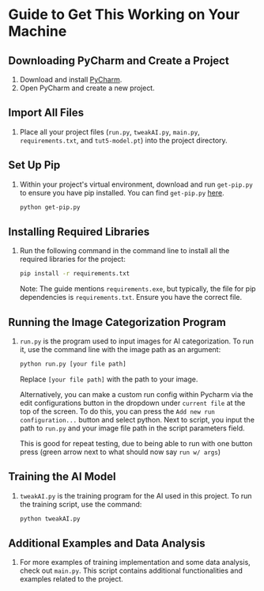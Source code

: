 # Guide to Get This Working on Your Machine

## Downloading PyCharm and Create a Project

1. Download and install [PyCharm](https://www.jetbrains.com/pycharm/download/).
2. Open PyCharm and create a new project.

## Import All Files

1. Place all your project files (`run.py`, `tweakAI.py`, `main.py`, `requirements.txt`, and `tut5-model.pt`) into the project directory.

## Set Up Pip

1. Within your project's virtual environment, download and run `get-pip.py` to ensure you have pip installed. You can find `get-pip.py` [here](https://bootstrap.pypa.io/get-pip.py).

    ```bash
    python get-pip.py
    ```

## Installing Required Libraries

1. Run the following command in the command line to install all the required libraries for the project:

    ```bash
    pip install -r requirements.txt
    ```

    Note: The guide mentions `requirements.exe`, but typically, the file for pip dependencies is `requirements.txt`. Ensure you have the correct file.

## Running the Image Categorization Program

1. `run.py` is the program used to input images for AI categorization. To run it, use the command line with the image path as an argument:

    ```bash
    python run.py [your file path]
    ```
    Replace `[your file path]` with the path to your image.

   Alternatively, you can make a custom run config within Pycharm via the edit configurations button in the dropdown under `current file` at the top of the screen. To do this, you can press the `Add new run configuration...` button and select python. Next to script, you input the path to `run.py` and your image file path in the script parameters field. 

   This is good for repeat testing, due to being able to run with one button press (green arrow next to what should now say `run w/ args`)

## Training the AI Model

1. `tweakAI.py` is the training program for the AI used in this project. To run the training script, use the command:

    ```bash
    python tweakAI.py
    ```
    
## Additional Examples and Data Analysis

1. For more examples of training implementation and some data analysis, check out `main.py`. This script contains additional functionalities and examples related to the project. 
